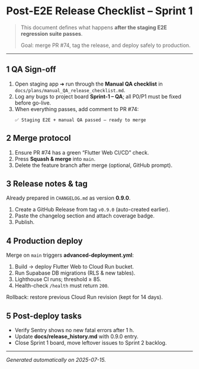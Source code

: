 # Post-E2E Release Checklist – Sprint 1

> This document defines what happens **after the staging E2E regression suite passes**.
>
> Goal: merge PR #74, tag the release, and deploy safely to production.

---

## 1  QA Sign-off

1. Open staging app ➜ run through the **Manual QA checklist** in `docs/plans/manual_QA_release_checklist.md`.
2. Log any bugs to project board **Sprint-1 – QA**; all P0/P1 must be fixed before go-live.
3. When everything passes, add comment to PR #74:
   ```
   ✅ Staging E2E + manual QA passed – ready to merge
   ```

## 2  Merge protocol

1. Ensure PR #74 has a green “Flutter Web CI/CD” check.
2. Press **Squash & merge** into `main`.
3. Delete the feature branch after merge (optional, GitHub prompt).

## 3  Release notes & tag

Already prepared in `CHANGELOG.md` as version **0.9.0**.

1. Create a GitHub Release from tag `v0.9.0` (auto-created earlier).
2. Paste the changelog section and attach coverage badge.
3. Publish.

## 4  Production deploy

Merge on `main` triggers **advanced-deployment.yml**:

1. Build → deploy Flutter Web to Cloud Run bucket.
2. Run Supabase DB migrations (RLS & new tables).
3. Lighthouse CI runs; threshold ≥ 85.
4. Health-check `/health` must return `200`.

Rollback: restore previous Cloud Run revision (kept for 14 days).

## 5  Post-deploy tasks

* Verify Sentry shows no new fatal errors after 1 h.
* Update **docs/release_history.md** with 0.9.0 entry.
* Close Sprint 1 board, move leftover issues to Sprint 2 backlog.

---

*Generated automatically on 2025-07-15.*